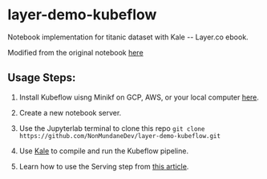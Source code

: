 # layer-demo-kubeflow
Notebook implementation for titanic dataset with Kale -- Layer.co ebook.


Modified from the original notebook [here](https://github.com/kubeflow-kale/kale/tree/master/examples/titanic-ml-dataset)

## Usage Steps:

1. Install Kubeflow uisng Minikf on GCP, AWS, or your local computer [here](https://www.kubeflow.org/docs/distributions/minikf/).

2. Create a new notebook server.

3. Use the Jupyterlab terminal to clone this repo `git clone https://github.com/NonMundaneDev/layer-demo-kubeflow.git`

4. Use [Kale](https://github.com/kubeflow-kale/kale) to compile and run the Kubeflow pipeline.

5. Learn how to use the Serving step from [this article](https://towardsdatascience.com/the-simplest-way-to-serve-your-ml-models-on-kubernetes-5323a380bf9f).
